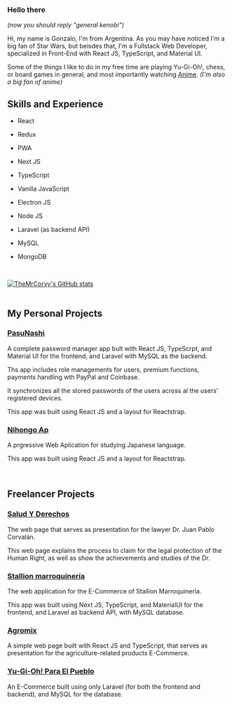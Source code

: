 ### Hello there 

*(now you should reply "general kenobi")*

Hi, my name is Gonzalo, I'm from Argentina. As you may have noticed I'm a big fan of Star Wars, but beisdes that, I'm a Fullstack Web Developer, specialized in Front-End with React JS, TypeScript, and Material UI.

Some of the things I like to do in my free time are playing Yu-Gi-Oh!, chess, or board games in general, and most importantly watching [Anime](https://corvalangonzalo.xyz/animes). *(I'm also a big fan of anime)*

## Skills and Experience

- React 
- Redux
- PWA
- Next JS
- TypeScript
- Vanilla JavaScript
- Electron JS
- Node JS
- Laravel (as backend API)
- MySQL
- MongoDB

  <br/>
  
[![TheMrCorvy's GitHub stats](https://github-readme-stats.vercel.app/api?username=TheMrCorvy)](https://github.com/anuraghazra/github-readme-stats)
  <br/>
  <br/>

## My Personal Projects

### [PasuNashi](https://pasunashi.xyz)
A complete password manager app bult with React JS, TypeScrpt, and Material UI for the frontend, and Laravel with MySQL as the backend.

Ths app includes role managements for users, premium functions, payments handling wth PayPal and Coinbase.

It synchronizes all the stored passwords of the users across al the users' registered devices.

This app was built using React JS and a layout for Reactstrap.

  
 ### [Nihongo Ap](https://themrcorvy.github.io/nihongo-app/)
 A prgressive Web Aplication for studying Japanese language.

This app was built using React JS and a layout for Reactstrap.

  <br/>
  
## Freelancer Projects

### [Salud Y Derechos](https://saludyderechos.com.ar)
The web page that serves as presentation for the lawyer Dr. Juan Pablo Corvalán.

This web page explains the process to claim for the legal protection of the Human Right, as well as show the achievements and studies of the Dr.

  
### [Stallion marroquinería](https://stallionmarroquineria.com)
The web application for the E-Commerce of Stallion Marroquinería.

This app was built using Next JS, TypeScript, and MaterialUI for the frontend, and Laravel as backend API, with MySQL database.

  
### [Agromix](https://themrcorvy.github.io/agromix/)
A simple web page built with React JS and TypeScript, that serves as presentation for the agriculture-related products E-Commerce.

  
### [Yu-Gi-Oh! Para El Pueblo](https://yugiohparaelpueblo.herokuapp.com/)
An E-Commerce built using only Laravel (for both the frontend and backend), and MySQL for the database.


